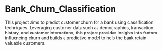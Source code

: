# Bank_Churn_Classification
This project aims to predict customer churn for a bank using classification techniques. Leveraging customer data such as demographics, transaction history, and customer interactions, this project provides insights into factors influencing churn and builds a predictive model to help the bank retain valuable customers.

